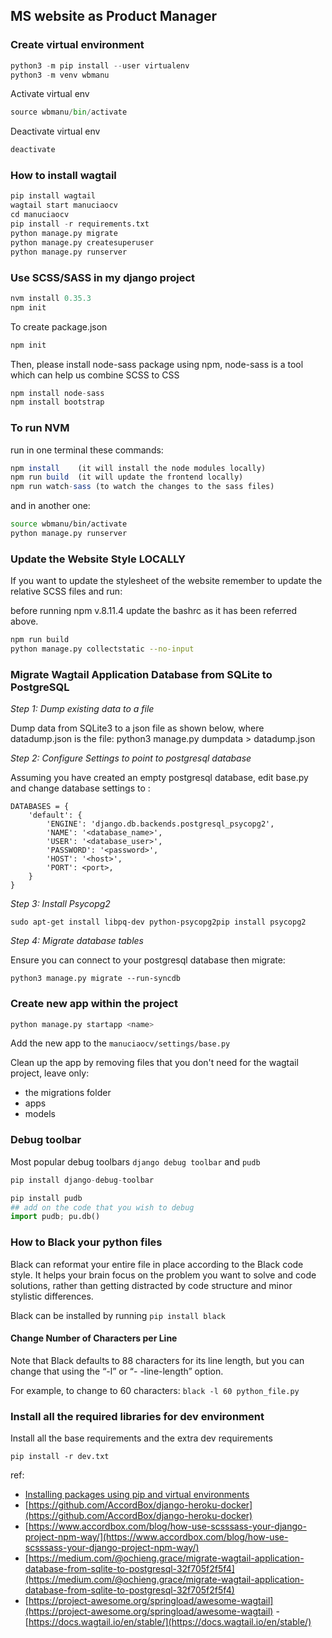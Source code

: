 MS website as Product Manager
------------------------------

### Create virtual environment

```python
python3 -m pip install --user virtualenv
python3 -m venv wbmanu
```

Activate virtual env

```python
source wbmanu/bin/activate
```

Deactivate virtual env

```python
deactivate
```

### How to install wagtail

```python
pip install wagtail
wagtail start manuciaocv
cd manuciaocv
pip install -r requirements.txt
python manage.py migrate
python manage.py createsuperuser
python manage.py runserver
```

### Use SCSS/SASS in my django project

```js
nvm install 0.35.3
npm init
```

To create package.json

```js
npm init
```

Then, please install node-sass package using npm, node-sass is a tool which can help us combine SCSS to CSS

```js
npm install node-sass
npm install bootstrap
```

### To run NVM

run in one terminal these commands:

```js
npm install    (it will install the node modules locally)
npm run build  (it will update the frontend locally)
npm run watch-sass (to watch the changes to the sass files)
```

and in another one:

```sh
source wbmanu/bin/activate
python manage.py runserver
```

### Update the Website Style LOCALLY

If you want to update the stylesheet of the website remember to update the relative SCSS files and run:

before running npm v.8.11.4 update the bashrc as it has been referred above.

```sh
npm run build
python manage.py collectstatic --no-input
```

### Migrate Wagtail Application Database from SQLite to PostgreSQL

*Step 1: Dump existing data to a file*

Dump data from SQLite3 to a json file as shown below, where datadump.json is the file:
python3 manage.py dumpdata > datadump.json

*Step 2: Configure Settings to point to postgresql database*

Assuming you have created an empty postgresql database, edit base.py and change database settings to :

    DATABASES = {
        'default': {
            'ENGINE': 'django.db.backends.postgresql_psycopg2',
            'NAME': '<database_name>',
            'USER': '<database_user>',
            'PASSWORD': '<password>',
            'HOST': '<host>',
            'PORT': <port>,
        }
    }

*Step 3: Install Psycopg2*

    sudo apt-get install libpq-dev python-psycopg2pip install psycopg2

*Step 4: Migrate database tables*

Ensure you can connect to your postgresql database then migrate:

    python3 manage.py migrate --run-syncdb


### Create new app within the project

```py
python manage.py startapp <name>
```

Add the new app to the `manuciaocv/settings/base.py`

Clean up the app by removing files that you don't need for the wagtail project, leave only:

- the migrations folder
- apps
- models

### Debug toolbar

Most popular debug toolbars `django debug toolbar` and `pudb`

```py
pip install django-debug-toolbar

pip install pudb
## add on the code that you wish to debug
import pudb; pu.db()
```


### How to Black your python files
Black can reformat your entire file in place according to the Black code style. It helps your brain focus on the problem you want to solve and code solutions, rather than getting distracted by code structure and minor stylistic differences.

Black can be installed by running `pip install black`

#### Change Number of Characters per Line

Note that Black defaults to 88 characters for its line length, but you can change that using the “-l” or “- -line-length” option.

For example, to change to 60 characters: `black -l 60 python_file.py`

### Install all the required libraries for dev environment

Install all the base requirements and the extra dev requirements

    pip install -r dev.txt

ref:

- [Installing packages using pip and virtual environments](https://packaging.python.org/guides/installing-using-pip-and-virtual-environments/)
- [https://github.com/AccordBox/django-heroku-docker](https://github.com/AccordBox/django-heroku-docker)
- [https://www.accordbox.com/blog/how-use-scsssass-your-django-project-npm-way/](https://www.accordbox.com/blog/how-use-scsssass-your-django-project-npm-way/)
- [https://medium.com/@ochieng.grace/migrate-wagtail-application-database-from-sqlite-to-postgresql-32f705f2f5f4](https://medium.com/@ochieng.grace/migrate-wagtail-application-database-from-sqlite-to-postgresql-32f705f2f5f4)
- [https://project-awesome.org/springload/awesome-wagtail](https://project-awesome.org/springload/awesome-wagtail)
-[https://docs.wagtail.io/en/stable/](https://docs.wagtail.io/en/stable/)

